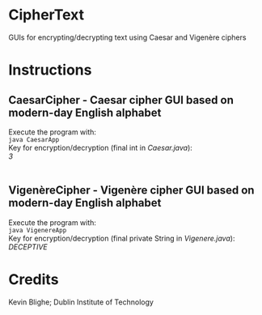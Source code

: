 # CipherText
GUIs for encrypting/decrypting text using Caesar and Vigenère ciphers
<h1>Instructions</h1>
<h2>CaesarCipher - Caesar cipher GUI based on modern-day English alphabet</h2>
Execute the program with:
<br>
<code>java CaesarApp</code>
<br>
Key for encryption/decryption (final int in <i>Caesar.java</i>):
<br>
<i>3</i>
<br>
<br>
<h2>VigenèreCipher - Vigenère cipher GUI based on modern-day English alphabet</h2>
Execute the program with:
<br>
<code>java VigenereApp</code>
<br>
Key for encryption/decryption (final private String in <i>Vigenere.java</i>):
<br>
<i>DECEPTIVE</i>
<h1>Credits</h1>
Kevin Blighe; Dublin Institute of Technology
